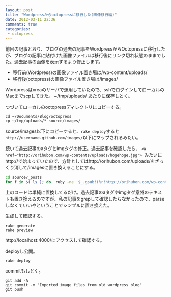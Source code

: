 ```yaml
---
layout: post
title: "Wordpressからoctopressに移行した(画像移行編)"
date: 2012-03-11 22:36
comments: true
categories: 
 - octopress
---
```


前回の記事とおり、ブログの過去の記事をWordpressからOctopressに移行したが、ブログの記事に貼付けた画像ファイルは移行後にリンク切れ状態のままでした。過去記事の画像を表示するよう修正します。

<!-- more -->

* 移行前(Wordpress)の画像ファイル置き場は/wp-content/uploads/
* 移行後(octopress)の画像ファイル置き場は/images/

Wordpressはxreaのサーバで運用していたので、sshでログインしてローカルのMacまでscpしてきた。 ~/tmp/uploads/ あたりに保存しとく。

つづいてローカルのoctopressディレクトリにコピーする。
``` 
cd ~/Documents/Blog/octopress
cp ~/tmp/uploads/* source/images/
```
source/images以下にコピーすると、`rake deploy`すると`http://username.github.com/images/`以下にマップされるみたい。

続いて過去記事のaタグとimgタグの修正。過去記事を確認したら、 ```<a href="http://orihubon.com/wp-contents/uploads/hogehoge.jpg"> ```みたいにhttp://で始まっていたので、方針としてはhttp://orihubon.com/uploads/をざっくり消して/imagesに置き換えることにする。
``` sh
cd source/_posts
for f in $( ls ); do  ruby -ne '$_.gsub!(%r!http://orihubon.com/wp-content/uploads/!, "/images/"); puts $_;' < $f > tmp; mv tmp $f; done
```
上のコードは単純に置換してるだけ。過去記事のaタグやimgタグ意外のテキストも置き換えるのですが、私の記事をgrepして確認したらなかったので、parseしなくていいやということでシンプルに置き換えた。

生成して確認する。
```
rake generate
rake preview
```
http://localhost:4000/にアクセスして確認する。

deployし公開。
```
rake deploy
```

commitもしとく。
```
git add -A
git commit -m "Imported image files from old wordpress blog"
git push
```
